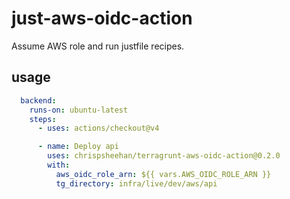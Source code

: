 # just-aws-oidc-action

Assume AWS role and run justfile recipes.

## usage

```yml
  backend:
    runs-on: ubuntu-latest
    steps:
      - uses: actions/checkout@v4

      - name: Deploy api
        uses: chrispsheehan/terragrunt-aws-oidc-action@0.2.0
        with:
          aws_oidc_role_arn: ${{ vars.AWS_OIDC_ROLE_ARN }}
          tg_directory: infra/live/dev/aws/api
```
